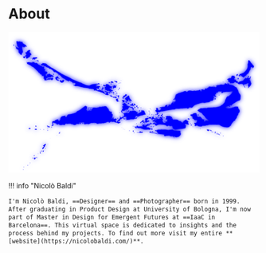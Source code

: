 # About

![](../images/LOGO.png)

!!! info "Nicolò Baldi"

    I'm Nicolò Baldi, ==Designer== and ==Photographer== born in 1999. 
    After graduating in Product Design at University of Bologna, I'm now part of Master in Design for Emergent Futures at ==IaaC in Barcelona==. This virtual space is dedicated to insights and the process behind my projects. To find out more visit my entire **[website](https://nicolobaldi.com/)**.


